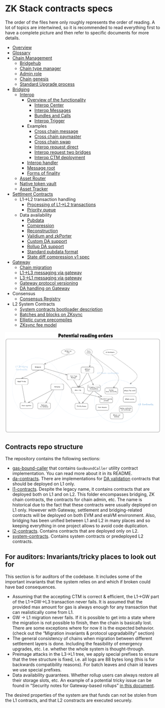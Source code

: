 # ZK Stack contracts specs

The order of the files here only roughly represents the order of reading. A lot of topics are intertwined, so it is recommended to read everything first to have a complete picture and then refer to specific documents for more details.

- [Overview](./overview.md)
- [Glossary](./glossary.md)
- [Chain Management](./chain_management/overview.md)
  - [Bridgehub](./chain_management/bridgehub.md)
  - [Chain type manager](./chain_management/chain_type_manager.md)
  - [Admin role](./chain_management/admin_role.md)
  - [Chain genesis](./chain_management/chain_genesis.md)
  - [Standard Upgrade process](./chain_management/upgrade_process.md)
- [Bridging](./bridging/overview.md)
  - [Interop](./bridging/interop/overview.md)
    - [Overview of the  functionality](./bridging/interop/interop_center/overview.md)
      - [Interop Center](./bridging/interop/interop_center/interop_center.md)
      - [Interop Messages](./bridging/interop/interop_center/interop_messages.md)
      - [Bundles and Calls](./bridging/interop/interop_center/bundles_calls.md)
      - [Interop Trigger](./bridging/interop/interop_center/interop_trigger.md)
    - Examples
      - [Cross chain message](./bridging/interop/examples/cross_chain_message.md)
      - [Cross chain paymaster](./bridging/interop/examples/cross_chain_paymaster.md)
      - [Cross chain swap](./bridging/interop/examples/cross_chain_swap.md)
      - [Interop request direct](./bridging/interop/examples/interop_request_direct.md)
      - [Interop request two bridges](./bridging/interop/examples/interop_request_two_bridges.md)
      - [Interop CTM deployment](./bridging/interop/examples/interop_ctm_deployment.md)
    - [Interop handler](./bridging/interop/interop_handler.md)
    - [Message root](./bridging/interop/message_root.md)
    - [Forms of finality](./bridging/interop/forms_of_finality.md)
  - [Asset Router](./bridging/asset_router_and_ntv/asset_router.md)
  - [Native token vault](./bridging/asset_router_and_ntv/native_token_vault.md)
  - [Asset Tracker](./bridging/asset_tracker/asset_tracker.md)
- [Settlment Contracts](./settlement_contracts/zkchain_basics.md)
  - L1->L2 transaction handling
    - [Processing of L1->L2 transactions](./settlement_contracts/priority_queue/processing_of_l1-l2_txs.md)
    - [Priority queue](./settlement_contracts/priority_queue/priority-queue.md)
  - Data availability
    - [Pubdata](./settlement_contracts/data_availability/pubdata.md)
    - [Compression](./settlement_contracts/data_availability/compression.md)
    - [Reconstruction](./settlement_contracts/data_availability/reconstruction.md)
    - [Validium and zkPorter](./settlement_contracts/data_availability/validium_zk_porter.md)
    - [Custom DA support](./settlement_contracts/data_availability/custom_da.md)
    - [Rollup DA support](./settlement_contracts/data_availability/rollup_da.md)
    - [Standard pubdata format](./settlement_contracts/data_availability/standard_pubdata_format.md)
    - [State diff compression v1 spec](./settlement_contracts/data_availability/state_diff_compression_v1_spec.md)
- [Gateway](./gateway/overview.md)
  - [Chain migration](./gateway/chain_migration.md)
  - [L1->L3 messaging via gateway](./gateway/messaging_via_gateway.md)
  - [L3->L1 messaging via gateway](./gateway/nested_l3_l1_messaging.md)
  - [Gateway protocol versioning](./gateway/gateway_protocol_upgrades.md)
  - [DA handling on Gateway](./gateway/gateway_da.md)
- Consensus
  - [Consensus Registry](./consensus/consensus-registry.md)
- L2 System Contracts
  - [System contracts bootloader description](./l2_system_contracts/system_contracts_bootloader_description.md)
  - [Batches and blocks on ZKsync](./l2_system_contracts/batches_and_blocks_on_zksync.md)
  - [Elliptic curve precompiles](./l2_system_contracts/elliptic_curve_precompiles.md)
  - [ZKsync fee model](./l2_system_contracts/zksync_fee_model.md)
<!-- - Upgrade history
  - [Gateway upgrade diff](./upgrade_history/gateway_upgrade/gateway_diff_review.md)
  - [Gateway upgrade process](./upgrade_history/gateway_upgrade/upgrade_process.md) -->

![Reading order](./img/reading_order.png)

## Contracts repo structure

The repository contains the following sections:

- [gas-bound-caller](../gas-bound-caller) that contains `GasBoundCaller` utility contract implementation. You can read more about it in its README.
- [da-contracts](../da-contracts/). There are implementations for [DA validation](./settlement_contracts/data_availability/custom_da.md) contracts that should be deployed on L1 only.
- [l1-contracts](../l1-contracts/). Despite the legacy name, it contains contracts that are deployed both on L1 and on L2. This folder encompasses bridging, ZK chain contracts, the contracts for chain admin, etc. The name is historical due to the fact that these contracts were usually deployed on L1 only. However with Gateway, settlement and bridging-related contracts will be deployed on both EVM and eraVM environment. Also, bridging has been unified between L1 and L2 in many places and so keeping everything in one project allows to avoid code duplication.
- [l2-contracts](../l2-contracts/). Contains contracts that are deployed only on L2.
- [system-contracts](../system-contracts/). Contains system contracts or predeployed L2 contracts.

## For auditors: Invariants/tricky places to look out for

This section is for auditors of the codebase. It includes some of the important invariants that the system relies on and which if broken could have bad consequences.

- Assuming that the accepting CTM is correct & efficient, the L1→GW part of the L1→GW→L3 transaction never fails. It is assumed that the provided max amount for gas is always enough for any transaction that can realistically come from L1.
- GW → L1 migration never fails. If it is possible to get into a state where the migration is not possible to finish, then the chain is basically lost. There are some exceptions where for now it is the expected behavior. (check out the “Migration invariants & protocol upgradability” section)
- The general consistency of chains when migration between different settlement layers is done. Including the feasibility of emergency upgrades, etc. I.e. whether the whole system is thought-through.
- Preimage attacks in the L3→L1 tree, we apply special prefixes to ensure that the tree structure is fixed, i.e. all logs are 88 bytes long (this is for backwards compatibility reasons). For batch leaves and chain id leaves we use special prefixes.
- Data availability guarantees. Whether rollup users can always restore all their storage slots, etc. An example of a potential tricky issue can be found in “Security notes for Gateway-based rollups” [in this document](./gateway/gateway_da.md).

The desired properties of the system are that funds can not be stolen from the L1 contracts, and that L2 constracts are executed securely.